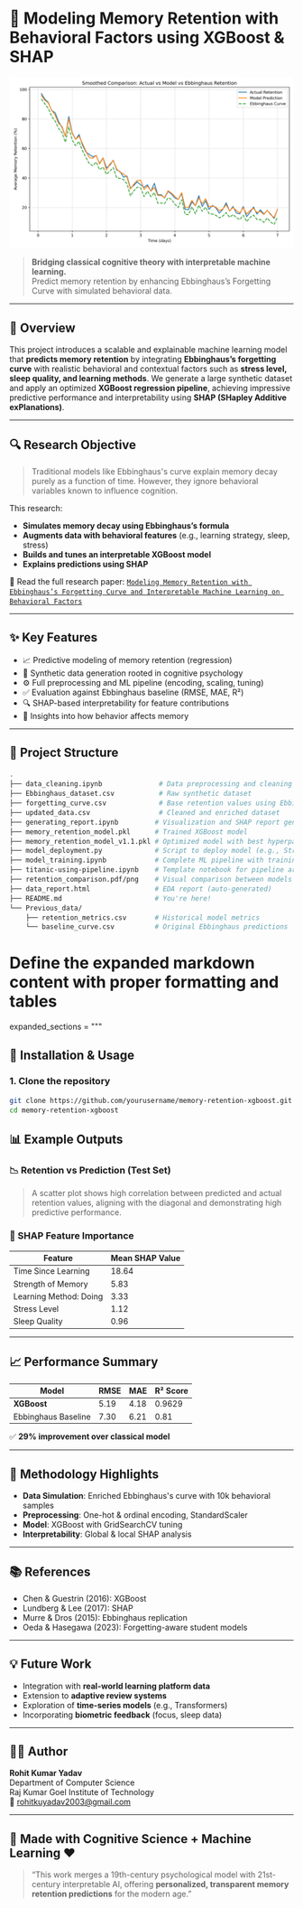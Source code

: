# 🧠 Modeling Memory Retention with Behavioral Factors using XGBoost & SHAP

![Retention Curve](./retention_comparison.png)

> **Bridging classical cognitive theory with interpretable machine learning.**  
> Predict memory retention by enhancing Ebbinghaus’s Forgetting Curve with simulated behavioral data.

---

## 📌 Overview

This project introduces a scalable and explainable machine learning model that **predicts memory retention** by integrating **Ebbinghaus’s forgetting curve** with realistic behavioral and contextual factors such as **stress level, sleep quality, and learning methods**. We generate a large synthetic dataset and apply an optimized **XGBoost regression pipeline**, achieving impressive predictive performance and interpretability using **SHAP (SHapley Additive exPlanations)**.

---

## 🔍 Research Objective

> Traditional models like Ebbinghaus's curve explain memory decay purely as a function of time. However, they ignore behavioral variables known to influence cognition.

This research:
- **Simulates memory decay using Ebbinghaus’s formula**
- **Augments data with behavioral features** (e.g., learning strategy, sleep, stress)
- **Builds and tunes an interpretable XGBoost model**
- **Explains predictions using SHAP**

📄 Read the full research paper: [`Modeling Memory Retention with Ebbinghaus’s Forgetting Curve and Interpretable Machine Learning on Behavioral Factors`](./research_paper.pdf)

---

## ✨ Key Features

- 📈 Predictive modeling of memory retention (regression)
- 🧪 Synthetic data generation rooted in cognitive psychology
- ⚙️ Full preprocessing and ML pipeline (encoding, scaling, tuning)
- ✅ Evaluation against Ebbinghaus baseline (RMSE, MAE, R²)
- 🔍 SHAP-based interpretability for feature contributions
- 🧠 Insights into how behavior affects memory

---

## 📁 Project Structure

```bash
.
├── data_cleaning.ipynb              # Data preprocessing and cleaning steps
├── Ebbinghaus_dataset.csv           # Raw synthetic dataset
├── forgetting_curve.csv             # Base retention values using Ebbinghaus equation
├── updated_data.csv                 # Cleaned and enriched dataset
├── generating_report.ipynb         # Visualization and SHAP report generation
├── memory_retention_model.pkl      # Trained XGBoost model
├── memory_retention_model_v1.1.pkl # Optimized model with best hyperparameters
├── model_deployment.py             # Script to deploy model (e.g., Streamlit/Flask ready)
├── model_training.ipynb            # Complete ML pipeline with training & tuning
├── titanic-using-pipeline.ipynb    # Template notebook for pipeline architecture
├── retention_comparison.pdf/png    # Visual comparison between models
├── data_report.html                # EDA report (auto-generated)
├── README.md                       # You're here!
└── Previous_data/
    ├── retention_metrics.csv       # Historical model metrics
    └── baseline_curve.csv          # Original Ebbinghaus predictions

```

# Define the expanded markdown content with proper formatting and tables

expanded_sections = """
## 🚀 Installation & Usage

### 1. Clone the repository

```bash
git clone https://github.com/yourusername/memory-retention-xgboost.git
cd memory-retention-xgboost
```

## 📊 Example Outputs

### 📉 Retention vs Prediction (Test Set)

> A scatter plot shows high correlation between predicted and actual retention values, aligning with the diagonal and demonstrating high predictive performance.

### 🔎 SHAP Feature Importance

| Feature                 | Mean SHAP Value |
|-------------------------|-----------------|
| Time Since Learning     | 18.64           |
| Strength of Memory      | 5.83            |
| Learning Method: Doing  | 3.33            |
| Stress Level            | 1.12            |
| Sleep Quality           | 0.96            |

---

## 📈 Performance Summary

| Model               | RMSE  | MAE   | R² Score |
|--------------------|-------|-------|----------|
| **XGBoost**         | 5.19  | 4.18  | 0.9629   |
| Ebbinghaus Baseline | 7.30  | 6.21  | 0.81     |

✅ **29% improvement over classical model**

---

## 🔬 Methodology Highlights

- **Data Simulation**: Enriched Ebbinghaus's curve with 10k behavioral samples  
- **Preprocessing**: One-hot & ordinal encoding, StandardScaler  
- **Model**: XGBoost with GridSearchCV tuning  
- **Interpretability**: Global & local SHAP analysis  

---

## 📚 References

- Chen & Guestrin (2016): XGBoost  
- Lundberg & Lee (2017): SHAP  
- Murre & Dros (2015): Ebbinghaus replication  
- Oeda & Hasegawa (2023): Forgetting-aware student models

---

## 💡 Future Work

- Integration with **real-world learning platform data**
- Extension to **adaptive review systems**
- Exploration of **time-series models** (e.g., Transformers)
- Incorporating **biometric feedback** (focus, sleep data)

---

## 👨‍💻 Author

**Rohit Kumar Yadav**  
Department of Computer Science  
Raj Kumar Goel Institute of Technology  
📧 rohitkuyadav2003@gmail.com

---

## 🧠 Made with Cognitive Science + Machine Learning ❤️

> “This work merges a 19th-century psychological model with 21st-century interpretable AI, offering **personalized, transparent memory retention predictions** for the modern age.”
